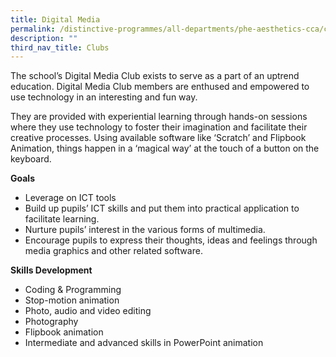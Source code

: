 ```yaml
---
title: Digital Media
permalink: /distinctive-programmes/all-departments/phe-aesthetics-cca/cca/clubs/digital-media/
description: ""
third_nav_title: Clubs
---
```

The school’s Digital Media Club exists to serve as a part of an uptrend education. Digital Media Club members are enthused and empowered to use technology in an interesting and fun way.

  

They are provided with experiential learning through hands-on sessions where they use technology to foster their imagination and facilitate their creative processes. Using available software like ‘Scratch’ and Flipbook Animation, things happen in a ‘magical way’ at the touch of a button on the keyboard.

  

**Goals**

*   Leverage on ICT tools
*   Build up pupils’ ICT skills and put them into practical application to facilitate learning.
*   Nurture pupils’ interest in the various forms of multimedia.
*   Encourage pupils to express their thoughts, ideas and feelings through media graphics and other related software.

  

**Skills Development**

*   Coding & Programming
*   Stop-motion animation
*   Photo, audio and video editing
*   Photography
*   Flipbook animation
*   Intermediate and advanced skills in PowerPoint animation
